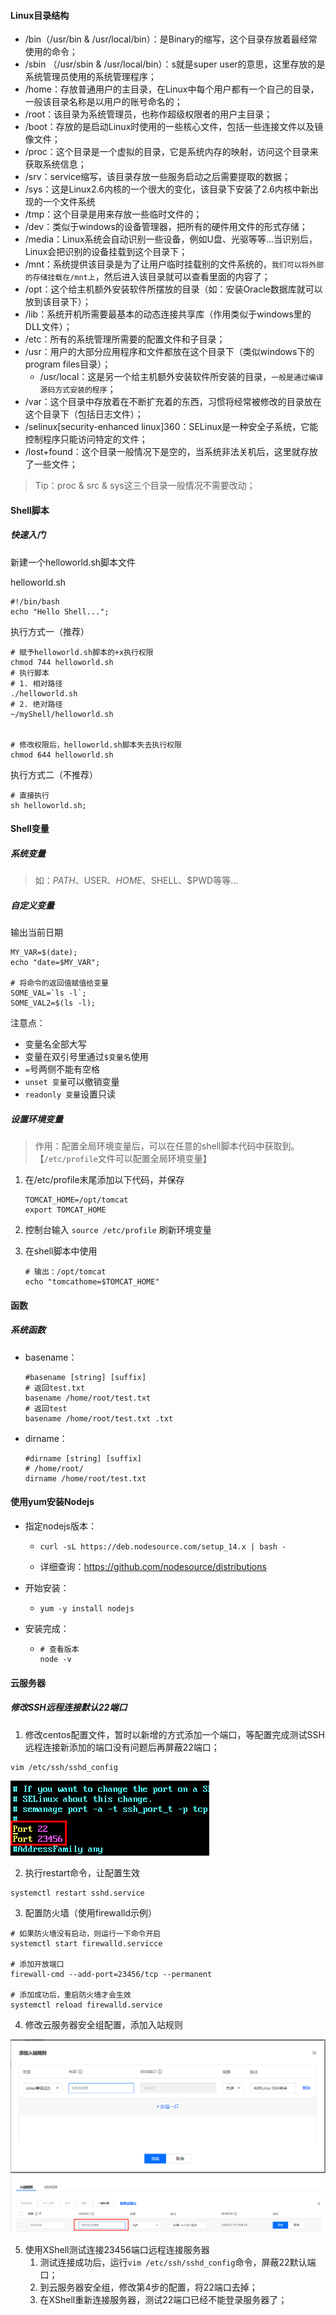 #### Linux目录结构

* /bin（/usr/bin & /usr/local/bin）：是Binary的缩写，这个目录存放着最经常使用的命令；
* /sbin （/usr/sbin & /usr/local/bin）：s就是super user的意思，这里存放的是系统管理员使用的系统管理程序；
* /home：存放普通用户的主目录，在Linux中每个用户都有一个自己的目录，一般该目录名称是以用户的账号命名的；
* /root：该目录为系统管理员，也称作超级权限者的用户主目录；
* /boot：存放的是启动Linux时使用的一些核心文件，包括一些连接文件以及镜像文件；
* /proc：这个目录是一个虚拟的目录，它是系统内存的映射，访问这个目录来获取系统信息；
* /srv：service缩写，该目录存放一些服务启动之后需要提取的数据；
* /sys：这是Linux2.6内核的一个很大的变化，该目录下安装了2.6内核中新出现的一个文件系统
* /tmp：这个目录是用来存放一些临时文件的；
* /dev：类似于windows的设备管理器，把所有的硬件用文件的形式存储；
* /media：Linux系统会自动识别一些设备，例如U盘、光驱等等...当识别后，Linux会把识别的设备挂载到这个目录下；
* /mnt：系统提供该目录是为了让用户临时挂载别的文件系统的，`我们可以将外部的存储挂载在/mnt上`，然后进入该目录就可以查看里面的内容了；
* /opt：这个给主机额外安装软件所摆放的目录（如：安装Oracle数据库就可以放到该目录下）；
* /lib：系统开机所需要最基本的动态连接共享库（作用类似于windows里的DLL文件）；
* /etc：所有的系统管理所需要的配置文件和子目录；
* /usr：用户的大部分应用程序和文件都放在这个目录下（类似windows下的program files目录）；
  * /usr/local：这是另一个给主机额外安装软件所安装的目录，`一般是通过编译源码方式安装的程序`；
* /var：这个目录中存放着在不断扩充着的东西，习惯将经常被修改的目录放在这个目录下（包括日志文件）；
* /selinux[security-enhanced linux]360：SELinux是一种安全子系统，它能控制程序只能访问特定的文件；
* /lost+found：这个目录一般情况下是空的，当系统非法关机后，这里就存放了一些文件；

> Tip：proc & src & sys这三个目录一般情况不需要改动；

#### Shell脚本

##### 快速入门

新建一个helloworld.sh脚本文件

helloworld.sh

```shell
#!/bin/bash
echo "Hello Shell...";
```

执行方式一（推荐）

```
# 赋予helloworld.sh脚本的+x执行权限
chmod 744 helloworld.sh
# 执行脚本
# 1. 相对路径
./helloworld.sh
# 2. 绝对路径
~/myShell/helloworld.sh


# 修改权限后，helloworld.sh脚本失去执行权限
chmod 644 helloworld.sh
```



执行方式二（不推荐）

```
# 直接执行
sh helloworld.sh;
```



#### Shell变量

##### 系统变量

> 如：$PATH、$USER、$HOME、$SHELL、$PWD等等...

##### 自定义变量

输出当前日期

```shell
MY_VAR=$(date);
echo "date=$MY_VAR";

# 将命令的返回值赋值给变量
SOME_VAL=`ls -l`;
SOME_VAL2=$(ls -l);
```

注意点：

* 变量名全部大写
* 变量在双引号里通过`$变量名`使用
* `=`号两侧不能有空格
* `unset 变量`可以撤销变量
* `readonly 变量`设置只读

##### 设置环境变量

> 作用：配置全局环境变量后，可以在任意的shell脚本代码中获取到。【`/etc/profile`文件可以配置全局环境变量】



1. 在/etc/profile末尾添加以下代码，并保存

   ```shell
   TOMCAT_HOME=/opt/tomcat
   export TOMCAT_HOME
   ```

2. 控制台输入 `source /etc/profile` 刷新环境变量

3. 在shell脚本中使用

   ```shell
   # 输出：/opt/tomcat
   echo "tomcathome=$TOMCAT_HOME"
   ```

   

#### 函数

##### 系统函数

* basename：

  ```shell
  #basename [string] [suffix]
  # 返回test.txt
  basename /home/root/test.txt
  # 返回test
  basename /home/root/test.txt .txt
  ```

  

* dirname：

  ```shell
  #dirname [string] [suffix]
  # /home/root/
  dirname /home/root/test.txt
  ```

  

#### 使用yum安装Nodejs



* 指定nodejs版本：	

  * ```
    curl -sL https://deb.nodesource.com/setup_14.x | bash -
    ```

  * 详细查询：https://github.com/nodesource/distributions

* 开始安装：

  * ```
    yum -y install nodejs
    ```

* 安装完成：

  * ```
    # 查看版本
    node -v
    ```

  

  

#### 云服务器

##### 修改SSH远程连接默认22端口

1. 修改centos配置文件，暂时以新增的方式添加一个端口，等配置完成测试SSH远程连接新添加的端口没有问题后再屏蔽22端口；

```
vim /etc/ssh/sshd_config
```

<img src=".\imgs\config.png"/>



2. 执行restart命令，让配置生效

```
systemctl restart sshd.service
```



3. 配置防火墙（使用firewalld示例）

```
# 如果防火墙没有启动，则运行一下命令开启
systemctl start firewalld.servicce

# 添加开放端口
firewall-cmd --add-port=23456/tcp --permanent

# 添加成功后，重启防火墙才会生效
systemctl reload firewalld.service
```



4. 修改云服务器安全组配置，添加入站规则

<img src=".\imgs\security_config.png"/>



<img src=".\imgs\security_config2.png"/>



5. 使用XShell测试连接23456端口远程连接服务器
   1. 测试连接成功后，运行`vim /etc/ssh/sshd_config`命令，屏蔽22默认端口；
   2. 到云服务器安全组，修改第4步的配置，将22端口去掉；
   3. 在XShell重新连接服务器，测试22端口已经不能登录服务器了；
